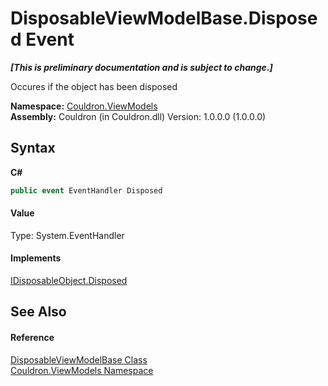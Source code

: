 # DisposableViewModelBase.Disposed Event
 _**\[This is preliminary documentation and is subject to change.\]**_

Occures if the object has been disposed

**Namespace:**&nbsp;<a href="N_Couldron_ViewModels">Couldron.ViewModels</a><br />**Assembly:**&nbsp;Couldron (in Couldron.dll) Version: 1.0.0.0 (1.0.0.0)

## Syntax

**C#**<br />
``` C#
public event EventHandler Disposed
```


#### Value
Type: System.EventHandler

#### Implements
<a href="E_Couldron_Core_IDisposableObject_Disposed">IDisposableObject.Disposed</a><br />

## See Also


#### Reference
<a href="T_Couldron_ViewModels_DisposableViewModelBase">DisposableViewModelBase Class</a><br /><a href="N_Couldron_ViewModels">Couldron.ViewModels Namespace</a><br />